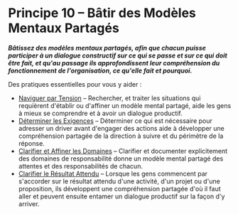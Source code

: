 [:menu-title]: # "Bâtir des Modèles Mentaux Partagés"

# Principe 10 – Bâtir des Modèles Mentaux Partagés

**_Bâtissez des modèles mentaux partagés, afin que chacun puisse participer à un dialogue constructif sur ce qui se passe et sur ce qui doit être fait, et qu'au passage ils approfondissent leur compréhension du fonctionnement de l'organisation, ce qu'elle fait et pourquoi._**

Des pratiques essentielles pour vous y aider :

- [Naviguer par Tension](section:navigate-via-tension) – Rechercher, et traiter les situations qui requièrent d'établir ou d'affiner un modèle mental partagé, aide les gens à mieux se comprendre et à avoir un dialogue productif.
- [Déterminer les Exigences](section:determine-requirements) – Déterminer ce qui est nécessaire pour adresser un driver avant d'engager des actions aide à développer une compréhension partagée de la direction à suivre et du périmètre de la réponse.
- [Clarifier et Affiner les Domaines](section:clarify-and-develop-domains) – Clarifier et documenter explicitement des domaines de responsabilité donne un modèle mental partagé des attentes et des responsabilités de chacun.
- [Clarifier le Résultat Attendu](section:clarify-intended-outcome) – Lorsque les gens commencent par s'accorder sur le résultat attendu d'une activité, d'un projet ou d'une proposition, ils développent une compréhension partagée d'où il faut aller et peuvent ensuite entamer un dialogue productif sur la façon d'y arriver.
